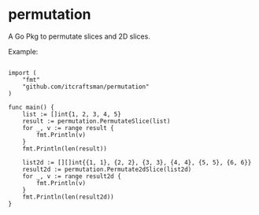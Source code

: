 permutation
===========

A Go Pkg to permutate slices and 2D slices.

Example:

<pre><code>
import (
	"fmt"
	"github.com/itcraftsman/permutation"
)

func main() {
	list := []int{1, 2, 3, 4, 5}
	result := permutation.PermutateSlice(list)
	for _, v := range result {
		fmt.Println(v)
	}
	fmt.Println(len(result))
	
	list2d := [][]int{{1, 1}, {2, 2}, {3, 3}, {4, 4}, {5, 5}, {6, 6}}
	result2d := permutation.Permutate2dSlice(list2d)
	for _, v := range result2d {
		fmt.Println(v)
	}
	fmt.Println(len(result2d))
}
</code></pre>



